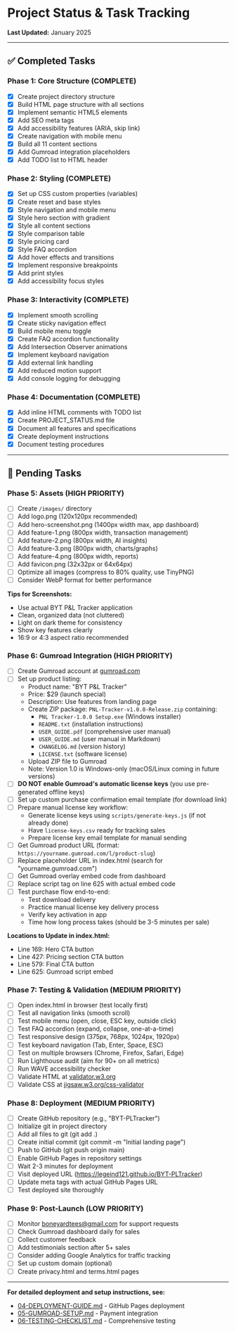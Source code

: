 # Project Status & Task Tracking

**Last Updated:** January 2025

---

## ✅ Completed Tasks

### Phase 1: Core Structure (COMPLETE)
- [x] Create project directory structure
- [x] Build HTML page structure with all sections
- [x] Implement semantic HTML5 elements
- [x] Add SEO meta tags
- [x] Add accessibility features (ARIA, skip link)
- [x] Create navigation with mobile menu
- [x] Build all 11 content sections
- [x] Add Gumroad integration placeholders
- [x] Add TODO list to HTML header

### Phase 2: Styling (COMPLETE)
- [x] Set up CSS custom properties (variables)
- [x] Create reset and base styles
- [x] Style navigation and mobile menu
- [x] Style hero section with gradient
- [x] Style all content sections
- [x] Style comparison table
- [x] Style pricing card
- [x] Style FAQ accordion
- [x] Add hover effects and transitions
- [x] Implement responsive breakpoints
- [x] Add print styles
- [x] Add accessibility focus styles

### Phase 3: Interactivity (COMPLETE)
- [x] Implement smooth scrolling
- [x] Create sticky navigation effect
- [x] Build mobile menu toggle
- [x] Create FAQ accordion functionality
- [x] Add Intersection Observer animations
- [x] Implement keyboard navigation
- [x] Add external link handling
- [x] Add reduced motion support
- [x] Add console logging for debugging

### Phase 4: Documentation (COMPLETE)
- [x] Add inline HTML comments with TODO list
- [x] Create PROJECT_STATUS.md file
- [x] Document all features and specifications
- [x] Create deployment instructions
- [x] Document testing procedures

---

## 🔄 Pending Tasks

### Phase 5: Assets (HIGH PRIORITY)
- [ ] Create `/images/` directory
- [ ] Add logo.png (120x120px recommended)
- [ ] Add hero-screenshot.png (1400px width max, app dashboard)
- [ ] Add feature-1.png (800px width, transaction management)
- [ ] Add feature-2.png (800px width, AI insights)
- [ ] Add feature-3.png (800px width, charts/graphs)
- [ ] Add feature-4.png (800px width, reports)
- [ ] Add favicon.png (32x32px or 64x64px)
- [ ] Optimize all images (compress to 80% quality, use TinyPNG)
- [ ] Consider WebP format for better performance

**Tips for Screenshots:**
- Use actual BYT P&L Tracker application
- Clean, organized data (not cluttered)
- Light on dark theme for consistency
- Show key features clearly
- 16:9 or 4:3 aspect ratio recommended

### Phase 6: Gumroad Integration (HIGH PRIORITY)
- [ ] Create Gumroad account at [gumroad.com](https://gumroad.com)
- [ ] Set up product listing:
  - Product name: "BYT P&L Tracker"
  - Price: $29 (launch special)
  - Description: Use features from landing page
  - Create ZIP package: `PNL-Tracker-v1.0.0-Release.zip` containing:
    - `PNL Tracker-1.0.0 Setup.exe` (Windows installer)
    - `README.txt` (installation instructions)
    - `USER_GUIDE.pdf` (comprehensive user manual)
    - `USER_GUIDE.md` (user manual in Markdown)
    - `CHANGELOG.md` (version history)
    - `LICENSE.txt` (software license)
  - Upload ZIP file to Gumroad
  - Note: Version 1.0 is Windows-only (macOS/Linux coming in future versions)
- [ ] **DO NOT enable Gumroad's automatic license keys** (you use pre-generated offline keys)
- [ ] Set up custom purchase confirmation email template (for download link)
- [ ] Prepare manual license key workflow:
  - Generate license keys using `scripts/generate-keys.js` (if not already done)
  - Have `license-keys.csv` ready for tracking sales
  - Prepare license key email template for manual sending
- [ ] Get Gumroad product URL (format: `https://yourname.gumroad.com/l/product-slug`)
- [ ] Replace placeholder URL in index.html (search for "yourname.gumroad.com")
- [ ] Get Gumroad overlay embed code from dashboard
- [ ] Replace script tag on line 625 with actual embed code
- [ ] Test purchase flow end-to-end:
  - Test download delivery
  - Practice manual license key delivery process
  - Verify key activation in app
  - Time how long process takes (should be 3-5 minutes per sale)

**Locations to Update in index.html:**
- Line 169: Hero CTA button
- Line 427: Pricing section CTA button
- Line 579: Final CTA button
- Line 625: Gumroad script embed

### Phase 7: Testing & Validation (MEDIUM PRIORITY)
- [ ] Open index.html in browser (test locally first)
- [ ] Test all navigation links (smooth scroll)
- [ ] Test mobile menu (open, close, ESC key, outside click)
- [ ] Test FAQ accordion (expand, collapse, one-at-a-time)
- [ ] Test responsive design (375px, 768px, 1024px, 1920px)
- [ ] Test keyboard navigation (Tab, Enter, Space, ESC)
- [ ] Test on multiple browsers (Chrome, Firefox, Safari, Edge)
- [ ] Run Lighthouse audit (aim for 90+ on all metrics)
- [ ] Run WAVE accessibility checker
- [ ] Validate HTML at [validator.w3.org](https://validator.w3.org/)
- [ ] Validate CSS at [jigsaw.w3.org/css-validator](https://jigsaw.w3.org/css-validator/)

### Phase 8: Deployment (MEDIUM PRIORITY)
- [ ] Create GitHub repository (e.g., "BYT-PLTracker")
- [ ] Initialize git in project directory
- [ ] Add all files to git (git add .)
- [ ] Create initial commit (git commit -m "Initial landing page")
- [ ] Push to GitHub (git push origin main)
- [ ] Enable GitHub Pages in repository settings
- [ ] Wait 2-3 minutes for deployment
- [ ] Visit deployed URL (https://legeind121.github.io/BYT-PLTracker)
- [ ] Update meta tags with actual GitHub Pages URL
- [ ] Test deployed site thoroughly

### Phase 9: Post-Launch (LOW PRIORITY)
- [ ] Monitor boneyardtees@gmail.com for support requests
- [ ] Check Gumroad dashboard daily for sales
- [ ] Collect customer feedback
- [ ] Add testimonials section after 5+ sales
- [ ] Consider adding Google Analytics for traffic tracking
- [ ] Set up custom domain (optional)
- [ ] Create privacy.html and terms.html pages

---

**For detailed deployment and setup instructions, see:**
- [04-DEPLOYMENT-GUIDE.md](04-DEPLOYMENT-GUIDE.md) - GitHub Pages deployment
- [05-GUMROAD-SETUP.md](05-GUMROAD-SETUP.md) - Payment integration
- [06-TESTING-CHECKLIST.md](06-TESTING-CHECKLIST.md) - Comprehensive testing
